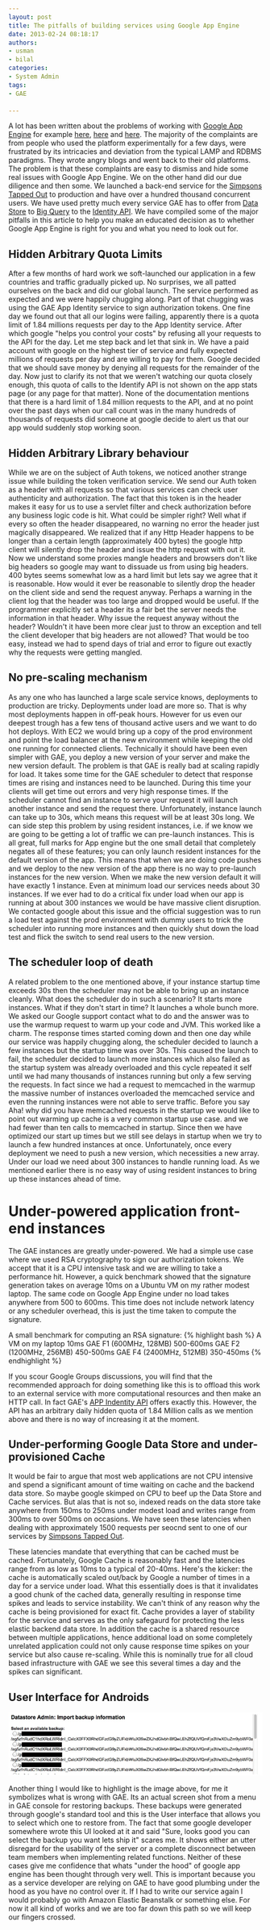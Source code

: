 ```yaml
--- 
layout: post
title: The pitfalls of building services using Google App Engine
date: 2013-02-24 08:18:17
authors:
- usman
- bilal
categories: 
- System Admin
tags:
- GAE

---
```


A lot has been written about the problems of working with [Google App Engine](https://appengine.google.com/) for example [here](http://www.carlosble.com/2010/11/goodbye-google-app-engine-gae/), [here](http://3.14.by/en/read/why-google-appengine-sucks) and [here](http://www.zdnet.com/blog/google/the-problem-with-google-apps-engine/1002). The majority of the complaints are from people who used the platform experimentally for a few days, were frustrated by its intricacies and deviation from the typical LAMP and RDBMS paradigms. They wrote angry blogs and went back to their old platforms. The problem is that these complaints are easy to dismiss and hide some real issues with Google App Engine. We on the other hand did our due diligence and then some. We launched a back-end service for the [Simpsons Tapped Out](https://play.google.com/store/apps/details?id=com.ea.game.simpsons4_na) to production and have over a hundred thousand concurrent users. We have used pretty much every service GAE has to offer from [Data Store](https://developers.google.com/appengine/docs/java/datastore/overview) to [Big Query](https://developers.google.com/bigquery/) to the [Identity API](https://developers.google.com/appengine/docs/java/appidentity/). We have compiled some of the major pitfalls in this article to help you make an educated decision as to whether Google App Engine is right for you and what you need to look out for.

## Hidden Arbitrary Quota Limits

After a few months of hard work we soft-launched our application in a few countries and traffic gradually picked up. No surprises, we all patted ourselves on the back and did our global launch. The service performed as expected and we were happily chugging along. Part of that chugging was using the GAE App Identity service to sign authorization tokens. 
One fine day we found out that all our logins were failing, apparently there is a quota limit of 1.84 millions requests per day to the App Identity service. After which google "helps you control your costs" by refusing all your requests to the API for the day. Let me step back and let that sink in. We have a paid account with google on the highest tier of service and fully expected millions of requests per day and are willing to pay for them. Google decided that we should save money by denying all requests for the remainder of the day. Now just to clarify its not that we weren't watching our quota closely enough, this quota of calls to the Identify API is not shown on the app stats page (or any page for that matter). None of the documentation mentions that there is a hard limit of 1.84 million requests to the API, and at no point over the past days when our call count was in the many hundreds of thousands of requests did someone at google decide to alert us that our app would suddenly stop working soon.   

## Hidden Arbitrary Library behaviour 

While we are on the subject of Auth tokens, we noticed another strange issue while building the token verification service. We send our Auth token as a header with all requests so that various services can check user authenticity and authorization. The fact that this token is in the header makes it easy for us to use a servlet filter and check authorization before any business logic code is hit. What could be simpler right? Well what if every so often the header disappeared, no warning no error the header just magically disappeared. We realized that if any Http Header happens to be longer than a certain length (approximately 400 bytes) the google http client will silently drop the header and issue the http request with out it. Now we understand some proxies mangle headers and browsers don't like big headers so google may want to dissuade us from using big headers. 400 bytes seems somewhat low as a hard limit but lets say we agree that it is reasonable. How would it ever be reasonable to silently drop the header on the client side and send the request anyway. Perhaps a warning in the client log that the header was too large and dropped would be useful. If the programmer explicitly set a header its a fair bet the server needs the information in that header. Why issue the request anyway without the header? Wouldn't it have been more clear just to throw an exception and tell the client developer that big headers are not allowed? That would be too easy, instead we had to spend days of trial and error to figure out exactly why the requests were getting mangled. 
 
## No pre-scaling mechanism

As any one who has launched a large scale service knows, deployments to production are tricky. Deployments under load are more so. That is why most deployments happen in off-peak hours. However for us even our deepest trough has a few tens of thousand active users and we want to do hot deploys. With EC2 we would bring up a copy of the prod environment and point the load balancer at the new environment while keeping the old one running for connected clients. Technically it should have been even simpler with GAE, you deploy a new version of your server and make the new version default. The problem is that GAE is really bad at scaling rapidly for load. It takes some time for the GAE scheduler to detect that response times are rising and instances need to be launched. During this time your clients will get time out errors and very high response times. If the scheduler cannot find an instance to serve your request it will launch another instance and send the request there. Unfortunately, instance launch can take up to 30s, which means this request will be at least 30s long. We can side step this problem by using resident instances, i.e. if we know we are going to be getting a lot of traffic we can pre-launch instances. This is all great, full marks for App engine but the one small detail that completely negates all of these features; you can only launch resident instances for the default version of the app.  This means that when we are doing code pushes and we deploy to the new version of the app there is no way to pre-launch instances for the new version. When we make the new version default it will have exactly 1 instance. Even at minimum load our services needs about 30 instances. If we ever had to do a critical fix under load when our app is running at about 300 instances we would be have massive client disruption. We contacted google about this issue and the official suggestion was to run a load test against the prod environment with dummy users to trick the scheduler into running more instances and then quickly shut down the load test and flick the switch to send real users to the new version. 

## The scheduler loop of death

A related problem to the one mentioned above, if your instance startup time exceeds 30s then the scheduler may not be able to bring up an instance cleanly. What does the scheduler do in such a scenario? It starts more instances. What if they don't start in time? It launches a whole bunch more.  We asked our Google support contact what to do and the answer was to use the warmup request to warm up your code and JVM. This worked like a charm. The response times started coming down and then one day while our service was happily chugging along, the scheduler decided to launch a few instances but the startup time was over 30s. This caused the launch to fail, the scheduler decided to launch more instances which also failed as the startup system was already overloaded and this cycle repeated it self until we had many thousands of instances running but only a few serving the requests. In fact since we had a request to memcached in the warmup the massive number of instances overloaded the memcached service and even the running instances were not able to serve traffic. Before you say Aha! why did you have memcached requests in the startup we would like to point out warming up cache is a very common startup use case. and we had fewer than ten calls to memcached in startup. Since then we have optimized our start up times but we still see delays in startup when we try to launch a few hundred instances at once. Unfortunately, once every deployment we need to push a new version, which necessities a new array. Under our load we need about 300 instances to handle running load. As we mentioned earlier there is no easy way of using resident instances to bring up these instances ahead of time. 

# Under-powered application front-end instances
The GAE instances are greatly under-powered. We had a simple use case where we used RSA cryptography to sign our authorization tokens. We accept that it is a CPU intensive task and we are willing to take a performance hit. However, a quick benchmark showed that the signature generation takes on average 10ms on a Ubuntu VM on my rather modest laptop. The same code on Google App Engine under no load takes anywhere from 500 to 600ms. This time does not include network latency or any scheduler overhead, this is just the time taken to compute the signature.    

A small benchmark for computing an RSA signature: 
{% highlight bash %}
A VM on my laptop	 	 10ms
GAE F1 (600MHz, 128MB)	 500-600ms
GAE F2 (1200MHz, 256MB)	 450-500ms
GAE F4 (2400MHz, 512MB)	 350-450ms
{% endhighlight %}

If you scour Google Groups discussions, you will find that the recommended approach for doing something like this is to offload this work to an external service with more computational resources and then make an HTTP call. In fact GAE's [APP Indentity API](https://developers.google.com/appengine/docs/java/appidentity/) offers exactly this. However, the API has an arbitrary daily hidden quota of 1.84 Million calls as we mention above and there is no way of increasing it at the moment. 

## Under-performing Google Data Store and under-provisioned Cache
It would be fair to argue that most web applications are not CPU intensive and spend a significant amount of time waiting on cache and the backend data store. So maybe google skimped on CPU to beef up the Data Store and Cache services. But alas that is not so, indexed reads on the data store take anywhere from 150ms to 250ms under modest load and writes range from 300ms to over 500ms on occasions. We have seen these latencies when dealing with approximately 1500 requests per seocnd sent to one of our services by [Simpsons Tapped Out](https://play.google.com/store/apps/details?id=com.ea.game.simpsons4_na). 

These latencies mandate that everything that can be cached must be cached. Fortunately, Google Cache is reasonably fast and the latencies range from as low as 10ms to a typical of 20-40ms. Here's the kicker: the cache is automatically scaled out/back by Google a number of times in a day for a service under load. What this essentially does is that it invalidates a good chunk of the cached data, generally resulting in response time spikes and leads to service instability.  We can't think of any reason why the cache is being provisioned for exact fit. Cache provides a layer of stability for the service and serves as the only safegaurd for protecting the less elastic backend data store. In addition the cache is a shared resource between multiple applications, hence additional load on some completely unrelated application could not only cause response time spikes on your service but also cause re-scaling. While this is nominally true for all cloud based infrastructure with GAE we see this several times a day and the spikes can significant.  

## User Interface for Androids

![Backup](/assets/images/backup.jpg)

Another thing I would like to highlight is the image above, for me it symbolizes what is wrong with GAE. Its an actual screen shot from a menu in GAE console for restoring backups. These backups were generated through google's standard tool and this is the User interface that allows you to select which one to restore from. The fact that some google developer somewhere wrote this UI looked at it and said "Sure, looks good you can select the backup you want lets ship it" scares me. It shows either an utter disregard for the usability of the server or a complete disconnect between team members when implementing related functions. Neither of these cases give me confidence that whats "under the hood" of google app engine has been thought through very well. This is important because you as a service developer are relying on GAE to have good plumbing under the hood as you have no control over it. If I had to write our service again I would probably go with Amazon Elastic Beanstalk or something else. For now it all kind of works and we are too far down this path so we will keep our fingers crossed. 



